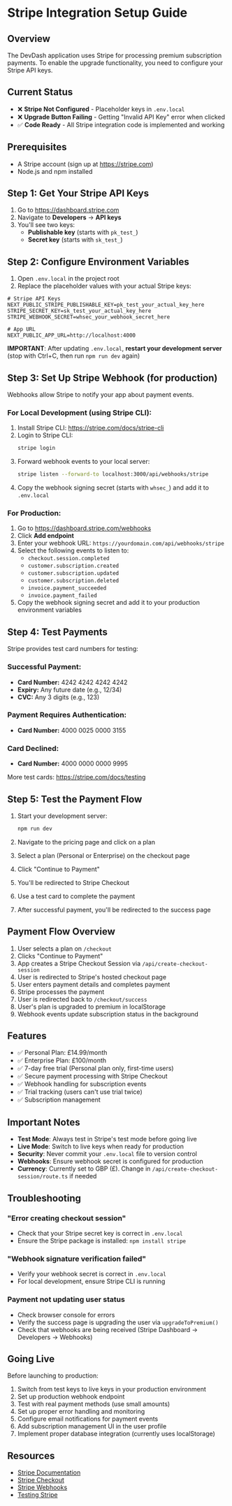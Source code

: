 # Stripe Integration Setup Guide

## Overview
The DevDash application uses Stripe for processing premium subscription payments. To enable the upgrade functionality, you need to configure your Stripe API keys.

## Current Status
- ❌ **Stripe Not Configured** - Placeholder keys in `.env.local`
- ❌ **Upgrade Button Failing** - Getting "Invalid API Key" error when clicked
- ✅ **Code Ready** - All Stripe integration code is implemented and working

## Prerequisites

- A Stripe account (sign up at https://stripe.com)
- Node.js and npm installed

## Step 1: Get Your Stripe API Keys

1. Go to https://dashboard.stripe.com
2. Navigate to **Developers** → **API keys**
3. You'll see two keys:
   - **Publishable key** (starts with `pk_test_`)
   - **Secret key** (starts with `sk_test_`)

## Step 2: Configure Environment Variables

1. Open `.env.local` in the project root
2. Replace the placeholder values with your actual Stripe keys:

```env
# Stripe API Keys
NEXT_PUBLIC_STRIPE_PUBLISHABLE_KEY=pk_test_your_actual_key_here
STRIPE_SECRET_KEY=sk_test_your_actual_key_here
STRIPE_WEBHOOK_SECRET=whsec_your_webhook_secret_here

# App URL
NEXT_PUBLIC_APP_URL=http://localhost:4000
```

**IMPORTANT**: After updating `.env.local`, **restart your development server** (stop with Ctrl+C, then run `npm run dev` again)

## Step 3: Set Up Stripe Webhook (for production)

Webhooks allow Stripe to notify your app about payment events.

### For Local Development (using Stripe CLI):

1. Install Stripe CLI: https://stripe.com/docs/stripe-cli
2. Login to Stripe CLI:
   ```bash
   stripe login
   ```
3. Forward webhook events to your local server:
   ```bash
   stripe listen --forward-to localhost:3000/api/webhooks/stripe
   ```
4. Copy the webhook signing secret (starts with `whsec_`) and add it to `.env.local`

### For Production:

1. Go to https://dashboard.stripe.com/webhooks
2. Click **Add endpoint**
3. Enter your webhook URL: `https://yourdomain.com/api/webhooks/stripe`
4. Select the following events to listen to:
   - `checkout.session.completed`
   - `customer.subscription.created`
   - `customer.subscription.updated`
   - `customer.subscription.deleted`
   - `invoice.payment_succeeded`
   - `invoice.payment_failed`
5. Copy the webhook signing secret and add it to your production environment variables

## Step 4: Test Payments

Stripe provides test card numbers for testing:

### Successful Payment:
- **Card Number:** 4242 4242 4242 4242
- **Expiry:** Any future date (e.g., 12/34)
- **CVC:** Any 3 digits (e.g., 123)

### Payment Requires Authentication:
- **Card Number:** 4000 0025 0000 3155

### Card Declined:
- **Card Number:** 4000 0000 0000 9995

More test cards: https://stripe.com/docs/testing

## Step 5: Test the Payment Flow

1. Start your development server:
   ```bash
   npm run dev
   ```

2. Navigate to the pricing page and click on a plan

3. Select a plan (Personal or Enterprise) on the checkout page

4. Click "Continue to Payment"

5. You'll be redirected to Stripe Checkout

6. Use a test card to complete the payment

7. After successful payment, you'll be redirected to the success page

## Payment Flow Overview

1. User selects a plan on `/checkout`
2. Clicks "Continue to Payment"
3. App creates a Stripe Checkout Session via `/api/create-checkout-session`
4. User is redirected to Stripe's hosted checkout page
5. User enters payment details and completes payment
6. Stripe processes the payment
7. User is redirected back to `/checkout/success`
8. User's plan is upgraded to premium in localStorage
9. Webhook events update subscription status in the background

## Features

- ✅ Personal Plan: £14.99/month
- ✅ Enterprise Plan: £100/month
- ✅ 7-day free trial (Personal plan only, first-time users)
- ✅ Secure payment processing with Stripe Checkout
- ✅ Webhook handling for subscription events
- ✅ Trial tracking (users can't use trial twice)
- ✅ Subscription management

## Important Notes

- **Test Mode**: Always test in Stripe's test mode before going live
- **Live Mode**: Switch to live keys when ready for production
- **Security**: Never commit your `.env.local` file to version control
- **Webhooks**: Ensure webhook secret is configured for production
- **Currency**: Currently set to GBP (£). Change in `/api/create-checkout-session/route.ts` if needed

## Troubleshooting

### "Error creating checkout session"
- Check that your Stripe secret key is correct in `.env.local`
- Ensure the Stripe package is installed: `npm install stripe`

### "Webhook signature verification failed"
- Verify your webhook secret is correct in `.env.local`
- For local development, ensure Stripe CLI is running

### Payment not updating user status
- Check browser console for errors
- Verify the success page is upgrading the user via `upgradeToPremium()`
- Check that webhooks are being received (Stripe Dashboard → Developers → Webhooks)

## Going Live

Before launching to production:

1. Switch from test keys to live keys in your production environment
2. Set up production webhook endpoint
3. Test with real payment methods (use small amounts)
4. Set up proper error handling and monitoring
5. Configure email notifications for payment events
6. Add subscription management UI in the user profile
7. Implement proper database integration (currently uses localStorage)

## Resources

- [Stripe Documentation](https://stripe.com/docs)
- [Stripe Checkout](https://stripe.com/docs/payments/checkout)
- [Stripe Webhooks](https://stripe.com/docs/webhooks)
- [Testing Stripe](https://stripe.com/docs/testing)

